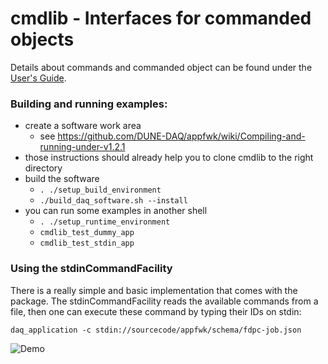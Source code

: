 # cmdlib - Interfaces for commanded objects
Details about commands and commanded object can be found under the [User's Guide](doc/UserGuide.md).

### Building and running examples:

* create a software work area
  * see https://github.com/DUNE-DAQ/appfwk/wiki/Compiling-and-running-under-v1.2.1
* those instructions should already help you to clone cmdlib to the right directory
* build the software
  * `. ./setup_build_environment`
  * `./build_daq_software.sh --install`
* you can run some examples in another shell
  * `. ./setup_runtime_environment`
  * `cmdlib_test_dummy_app`
  * `cmdlib_test_stdin_app`

### Using the stdinCommandFacility
There is a really simple and basic implementation that comes with the package.
The stdinCommandFacility reads the available commands from a file, then one can
execute these command by typing their IDs on stdin:

    daq_application -c stdin://sourcecode/appfwk/schema/fdpc-job.json

![Demo](https://cernbox.cern.ch/index.php/s/BxvvU0PlPuyHjla/download)
